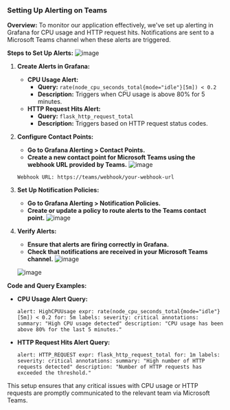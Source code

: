 ### Setting Up Alerting on Teams

**Overview:** To monitor our application effectively, we've set up alerting in Grafana for CPU usage and HTTP request hits. Notifications are sent to a Microsoft Teams channel when these alerts are triggered.

**Steps to Set Up Alerts:**
![image](https://github.com/user-attachments/assets/5acc5ce2-0d72-4fe3-9768-7855a6339cd1)


1.  **Create Alerts in Grafana:**

    -   **CPU Usage Alert:**
        -   **Query:** `rate(node_cpu_seconds_total{mode="idle"}[5m]) < 0.2`
        -   **Description:** Triggers when CPU usage is above 80% for 5 minutes.
    -   **HTTP Request Hits Alert:**
        -   **Query:** `flask_http_request_total`
        -   **Description:** Triggers based on HTTP request status codes.
2.  **Configure Contact Points:**

    -   **Go to Grafana Alerting > Contact Points.**
    -   **Create a new contact point for Microsoft Teams using the webhook URL provided by Teams.**
      ![image](https://github.com/user-attachments/assets/a15810c4-d28e-4452-a46d-0f13c981f17a)


    `Webhook URL: https://teams/webhook/your-webhook-url`

3.  **Set Up Notification Policies:**

    -   **Go to Grafana Alerting > Notification Policies.**
    -   **Create or update a policy to route alerts to the Teams contact point.**
      ![image](https://github.com/user-attachments/assets/bb4975a4-5e22-474f-93dd-4dac73c481a1)

4.  **Verify Alerts:**

    -   **Ensure that alerts are firing correctly in Grafana.**
    -   **Check that notifications are received in your Microsoft Teams channel.**
    ![image](https://github.com/user-attachments/assets/852bb847-7c08-4ec9-b3e4-396a15f98188)

    ![image](https://github.com/user-attachments/assets/c0c1e58c-2e89-4d10-98d0-e4bbcd99fe4a)


**Code and Query Examples:**

-   **CPU Usage Alert Query:**

    `alert: HighCPUUsage
    expr: rate(node_cpu_seconds_total{mode="idle"}[5m]) < 0.2
    for: 5m
    labels:
      severity: critical
    annotations:
      summary: "High CPU usage detected"
      description: "CPU usage has been above 80% for the last 5 minutes."`

-   **HTTP Request Hits Alert Query:**

    `alert: HTTP_REQUEST
    expr: flask_http_request_total
    for: 1m
    labels:
      severity: critical
    annotations:
      summary: "High number of HTTP requests detected"
      description: "Number of HTTP requests has exceeded the threshold."`

This setup ensures that any critical issues with CPU usage or HTTP requests are promptly communicated to the relevant team via Microsoft Teams.
